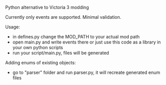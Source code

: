 Python alternative to Victoria 3 modding

Currently only events are supported. Minimal validation.

Usage:
- in defines.py change the MOD_PATH to your actual mod path
- open main.py and write events there or just use this code as a library in your own python scripts
- run your script/main.py, files will be generated

Adding enums of existing objects:
- go to "parser" folder and run parser.py, it will recreate generated enum files
